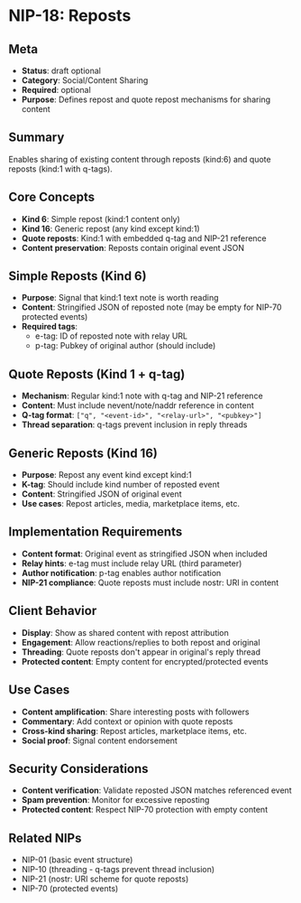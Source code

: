 # NIP-18: Reposts

## Meta
- **Status**: draft optional
- **Category**: Social/Content Sharing
- **Required**: optional
- **Purpose**: Defines repost and quote repost mechanisms for sharing content

## Summary
Enables sharing of existing content through reposts (kind:6) and quote reposts (kind:1 with q-tags).

## Core Concepts
- **Kind 6**: Simple repost (kind:1 content only)
- **Kind 16**: Generic repost (any kind except kind:1)  
- **Quote reposts**: Kind:1 with embedded q-tag and NIP-21 reference
- **Content preservation**: Reposts contain original event JSON

## Simple Reposts (Kind 6)
- **Purpose**: Signal that kind:1 text note is worth reading
- **Content**: Stringified JSON of reposted note (may be empty for NIP-70 protected events)
- **Required tags**:
  - e-tag: ID of reposted note with relay URL
  - p-tag: Pubkey of original author (should include)

## Quote Reposts (Kind 1 + q-tag)
- **Mechanism**: Regular kind:1 note with q-tag and NIP-21 reference
- **Content**: Must include nevent/note/naddr reference in content
- **Q-tag format**: `["q", "<event-id>", "<relay-url>", "<pubkey>"]`
- **Thread separation**: q-tags prevent inclusion in reply threads

## Generic Reposts (Kind 16)
- **Purpose**: Repost any event kind except kind:1
- **K-tag**: Should include kind number of reposted event
- **Content**: Stringified JSON of original event
- **Use cases**: Repost articles, media, marketplace items, etc.

## Implementation Requirements
- **Content format**: Original event as stringified JSON when included
- **Relay hints**: e-tag must include relay URL (third parameter)
- **Author notification**: p-tag enables author notification
- **NIP-21 compliance**: Quote reposts must include nostr: URI in content

## Client Behavior
- **Display**: Show as shared content with repost attribution
- **Engagement**: Allow reactions/replies to both repost and original
- **Threading**: Quote reposts don't appear in original's reply thread
- **Protected content**: Empty content for encrypted/protected events

## Use Cases
- **Content amplification**: Share interesting posts with followers
- **Commentary**: Add context or opinion with quote reposts
- **Cross-kind sharing**: Repost articles, marketplace items, etc.
- **Social proof**: Signal content endorsement

## Security Considerations
- **Content verification**: Validate reposted JSON matches referenced event
- **Spam prevention**: Monitor for excessive reposting
- **Protected content**: Respect NIP-70 protection with empty content

## Related NIPs
- NIP-01 (basic event structure)
- NIP-10 (threading - q-tags prevent thread inclusion)
- NIP-21 (nostr: URI scheme for quote reposts)
- NIP-70 (protected events) 
